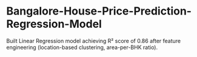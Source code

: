 # Bangalore-House-Price-Prediction-Regression-Model
Built Linear Regression model achieving R² score of 0.86 after feature engineering (location-based clustering, area-per-BHK ratio).
